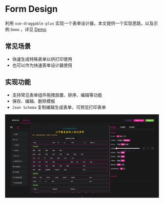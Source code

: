 # Form Design


利用 `vue-draggable-plus` 实现一个表单设计器，本文提供一个实现思路，以及示例 `Demo` ，详见 [Demo](https://gitee.com/lafen/vue-form-generator)


## 常见场景

- 快速生成特殊表单以供打印使用
- 也可以作为快速表单设计器使用


## 实现功能

- 支持常见表单组件拖拽放置、排序、编辑等功能
- 保存、编辑、删除模板
- `Json Schema` 复制编辑生成表单，可预览打印表单

![form-design-page](./images/form-design-page.png)
